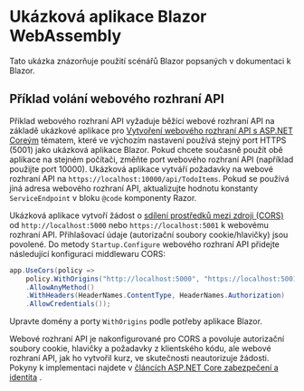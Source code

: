 # <a name="blazor-webassembly-sample-app"></a>Ukázková aplikace Blazor WebAssembly

Tato ukázka znázorňuje použití scénářů Blazor popsaných v dokumentaci k Blazor.

## <a name="call-web-api-example"></a>Příklad volání webového rozhraní API

Příklad webového rozhraní API vyžaduje běžící webové rozhraní API na základě ukázkové aplikace pro <a href="https://docs.microsoft.com/aspnet/core/tutorials/first-web-api">Vytvoření webového rozhraní API s ASP.NET Coreým</a> tématem, které ve výchozím nastavení používá stejný port HTTPS (5001) jako ukázková aplikace Blazor. Pokud chcete současně použít obě aplikace na stejném počítači, změňte port webového rozhraní API (například použijte port 10000). Ukázková aplikace vytváří požadavky na webové rozhraní API na `https://localhost:10000/api/TodoItems`. Pokud se používá jiná adresa webového rozhraní API, aktualizujte hodnotu konstanty `ServiceEndpoint` v bloku `@code` komponenty Razor.</p>

Ukázková aplikace vytvoří žádost o <a href="https://docs.microsoft.com/aspnet/core/security/cors">sdílení prostředků mezi zdroji (CORS)</a> od `http://localhost:5000` nebo `https://localhost:5001` k webovému rozhraní API. Přihlašovací údaje (autorizační soubory cookie/hlavičky) jsou povolené. Do metody `Startup.Configure` webového rozhraní API přidejte následující konfiguraci middlewaru CORS:</p>

```csharp
app.UseCors(policy => 
    policy.WithOrigins("http://localhost:5000", "https://localhost:5001")
    .AllowAnyMethod()
    .WithHeaders(HeaderNames.ContentType, HeaderNames.Authorization)
    .AllowCredentials());
```

Upravte domény a porty `WithOrigins` podle potřeby aplikace Blazor.

Webové rozhraní API je nakonfigurované pro CORS a povoluje autorizační soubory cookie, hlavičky a požadavky z klientského kódu, ale webové rozhraní API, jak ho vytvořil kurz, ve skutečnosti neautorizuje žádosti. Pokyny k implementaci najdete v <a href="https://docs.microsoft.com/aspnet/core/security/">článcích ASP.NET Core zabezpečení a identita</a> .
